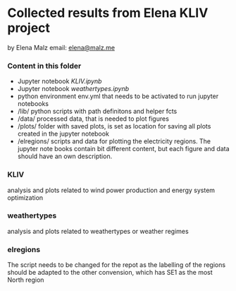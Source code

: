 # Collected results from Elena KLIV project
by Elena Malz
email: elena@malz.me



### Content in this folder
* Jupyter notebook _KLIV.ipynb_
* Jupyter notebook _weathertypes.ipynb_
* python environment env.yml that needs to be activated to run jupyter notebooks
* /lib/ python scripts with path definitons and helper fcts
* /data/ processed data, that is needed to plot figures
* /plots/ folder with saved plots, is set as location for saving all plots created in the jupyter notebook
* /elregions/ scripts and data for plotting the electricity regions. 
The jupyter note books contain bit different content, but each figure and data should have an own description.

### KLIV
analysis and plots related to wind power production and energy system optimization

### weathertypes
analysis and plots related to weathertypes or weather regimes

### elregions
The script needs to be changed for the repot as the labelling of the regions should be adapted to the other convension, which has SE1 as the most North region